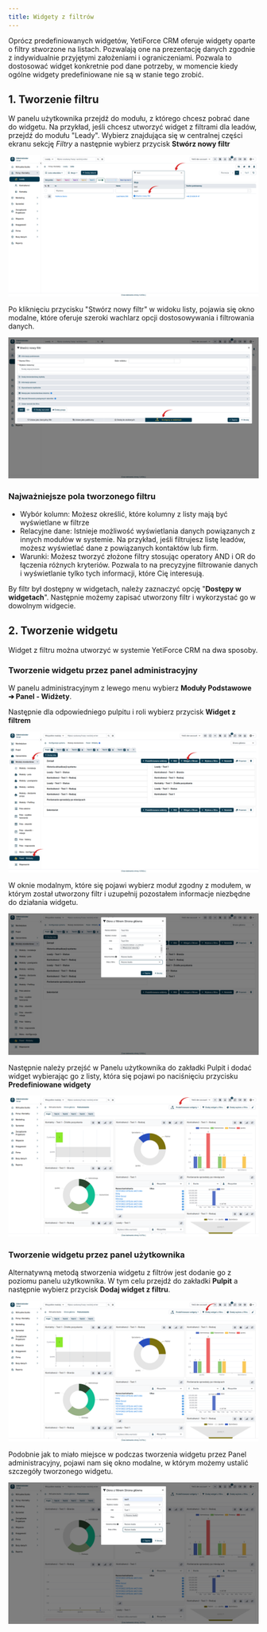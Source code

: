 ```yaml
---
title: Widgety z filtrów
---
```

Oprócz predefiniowanych widgetów, YetiForce CRM oferuje widgety oparte o filtry stworzone na listach. Pozwalają one na prezentację danych zgodnie z indywidualnie przyjętymi założeniami i ograniczeniami. 
Pozwala to dostosować widget konkretnie pod dane potrzeby, w momencie kiedy ogólne widgety predefiniowane nie są w stanie tego zrobić.

## 1. Tworzenie filtru
W panelu użytkownika przejdź do modułu, z którego chcesz pobrać dane do widgetu. Na przykład, jeśli chcesz utworzyć widget z filtrami dla leadów, przejdź do modułu "Leady".
Wybierz znajdująca się w centralnej części ekranu sekcję *Filtry* a następnie wybierz przycisk **Stwórz nowy filtr**

![widgets-3.jpg](widgets-3.jpg)

Po kliknięciu przycisku "Stwórz nowy filtr" w widoku listy, pojawia się okno modalne, które oferuje szeroki wachlarz opcji dostosowywania i filtrowania danych.

![widgets-4.jpg](widgets-4.jpg)

### Najważniejsze pola tworzonego filtru

* Wybór kolumn: Możesz określić, które kolumny z listy mają być wyświetlane w filtrze
* Relacyjne dane: Istnieje możliwość wyświetlania danych powiązanych z innych modułów w systemie. Na przykład, jeśli filtrujesz listę leadów, możesz wyświetlać dane z powiązanych kontaktów lub firm.
* Warunki: Możesz tworzyć złożone filtry stosując operatory AND i OR do łączenia różnych kryteriów. Pozwala to na precyzyjne filtrowanie danych i wyświetlanie tylko tych informacji, które Cię interesują.

By filtr był dostępny w widgetach, należy zaznaczyć opcję "**Dostępy w widgetach**". Następnie możemy zapisać utworzony filtr i wykorzystać go w dowolnym widgecie.

## 2. Tworzenie widgetu

Widget z filtru można utworzyć w systemie YetiForce CRM na dwa sposoby. 

### Tworzenie widgetu przez panel administracyjny 
W panelu administracyjnym z lewego menu wybierz **Moduły Podstawowe ➔ Panel - Widżety**.

Następnie dla odpowiedniego pulpitu i roli wybierz przycisk **Widget z filtrem**

![widgets-5.jpg](widgets-5.jpg)

W oknie modalnym, które się pojawi wybierz moduł zgodny z modułem, w którym został utworzony filtr i uzupełnij pozostałem informacje niezbędne do działania widgetu.

![widgets-6.jpg](widgets-6.jpg)

Następnie należy przejść w Panelu użytkownika do zakładki Pulpit i dodać widget wybierając go z listy, która się pojawi po naciśnięciu przycisku **Predefiniowane widgety** 

![widgets-7.jpg](widgets-7.jpg)


### Tworzenie widgetu przez panel użytkownika

Alternatywną metodą stworzenia widgetu z filtrów jest dodanie go z poziomu panelu użytkownika.
W tym celu przejdź do zakładki **Pulpit** a następnie wybierz przycisk **Dodaj widget z filtru**.

![widgets-8.jpg](widgets-8.jpg)

Podobnie jak to miało miejsce w podczas tworzenia widgetu przez Panel administracyjny, pojawi nam się okno modalne, w którym możemy ustalić szczegóły tworzonego widgetu.

![widgets-9.jpg](widgets-9.jpg)